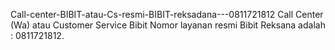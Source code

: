 Call-center-BIBIT-atau-Cs-resmi-BIBIT-reksadana---0811721812
Call Center (Wa) atau Customer Service Bibit Nomor layanan resmi Bibit Reksana adalah : 0811721812.

